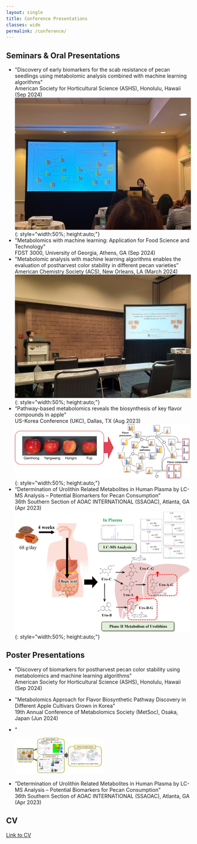 ```yaml
---
layout: single
title: Conference Presentations
classes: wide
permalink: /conference/
---
```


## Seminars & Oral Presentations

* "Discovery of early biomarkers for the scab resistance of pecan seedlings using metabolomic analysis combined with machine learning algorithms"  
  American Society for Horticultural Science (ASHS), Honolulu, Hawaii (Sep 2024)  
  ![presentation](assets/images/oral_hawaii.jpg){: style="width:50%; height:auto;"}
* "Metabolomics with machine learning: Application for Food Science and Technology"  
  FDST 3000, University of Georgia, Athens, GA (Sep 2024)
* "Metabolomic analysis with machine learning algorithms enables the evaluation of postharvest color stability in different pecan varieties”  
  American Chemistry Society (ACS), New Orleans, LA (March 2024)  
  ![presentation](assets/images/oral_new.jpg){: style="width:50%; height:auto;"}
* “Pathway-based metabolomics reveals the biosynthesis of key flavor compounds in apple”  
  US-Korea Conference (UKC), Dallas, TX (Aug 2023)  
  ![presentation](assets/images/apple_flavor.jpg){: style="width:50%; height:auto;"}
* “Determination of Urolithin Related Metabolites in Human Plasma by LC-MS Analysis – Potential Biomarkers for Pecan Consumption”  
  36th Southern Section of AOAC INTERNATIONAL (SSAOAC), Atlanta, GA (Apr 2023)  
  ![presentation](assets/images/pecan.jpg){: style="width:50%; height:auto;"}

## Poster Presentations

* "Discovery of biomarkers for postharvest pecan color stability using metabolomics and machine learning algorithms"  
  American Society for Horticultural Science (ASHS), Honolulu, Hawaii (Sep 2024)
* "Metabolomics Approach for Flavor Biosynthetic Pathway Discovery in Different Apple Cultivars Grown in Korea"  
  19th Annual Conference of Metabolomics Society (MetSoc), Osaka, Japan (Jun 2024)
* "

  <img src="assets/images/honey.jpg" alt="poster" style="width:50%; height:auto;">
* “Determination of Urolithin Related Metabolites in Human Plasma by LC-MS Analysis – Potential Biomarkers for Pecan Consumption"  
  36th Southern Section of AOAC INTERNATIONAL (SSAOAC), Atlanta, GA (Apr 2023)


## CV
[Link to CV](../files/CV_minjeong_kang.pdf)

